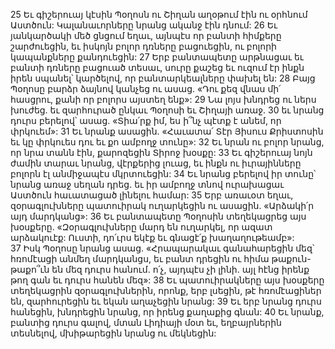 25 Եւ գիշերուայ կէսին Պօղոսն ու Շիղան աղօթում էին ու օրհնում Աստծուն: Կալանաւորները նրանց ականջ էին դնում: 26 Եւ յանկարծակի մեծ ցնցում եղաւ, այնպէս որ բանտի հիմքերը շարժուեցին, եւ իսկոյն բոլոր դռները բացուեցին, ու բոլորի կապանքները քանդուեցին: 27 Երբ բանտապետը արթնացաւ եւ բանտի դռները բացուած տեսաւ, սուրը քաշեց եւ ուզում էր ինքն իրեն սպանել՝ կարծելով, որ բանտարկեալները փախել են: 28 Բայց Պօղոսը բարձր ձայնով կանչեց ու ասաց. «Դու քեզ վնաս մի՛ հասցրու, քանի որ բոլորս այստեղ ենք»: 29 Նա լոյս խնդրեց ու ներս խուժեց. եւ զարհուրած ընկաւ Պօղոսի եւ Շիղայի առաջ. 30 եւ նրանց դուրս բերելով՝ ասաց. «Տիա՛րք իմ, ես ի՞նչ պէտք է անեմ, որ փրկուեմ»: 31 Եւ նրանք ասացին. «Հաւատա՛ Տէր Յիսուս Քրիստոսին եւ կը փրկուես դու եւ քո ամբողջ տունը»: 32 Եւ նրան ու բոլոր նրանց, որ նրա տանն էին, քարոզեցին Տիրոջ խօսքը: 33 Եւ գիշերուայ նոյն ժամին տարաւ նրանց, վէրքերից լուաց, եւ ինքն ու իւրայինները բոլորն էլ անմիջապէս մկրտուեցին: 34 Եւ նրանց բերելով իր տունը՝ նրանց առաջ սեղան դրեց. եւ իր ամբողջ տնով ուրախացաւ Աստծուն հաւատացած լինելու համար: 35 Երբ առաւօտ եղաւ, զօրագլուխները պատուիրակ ուղարկեցին ու ասացին. «Արձակի՛ր այդ մարդկանց»: 36 Եւ բանտապետը Պօղոսին տեղեկացրեց այս խօսքերը. «Զօրագլուխները մարդ են ուղարկել, որ ազատ արձակուէք: Ուստի, դո՛ւրս եկէք եւ գնացէ՛ք խաղաղութեամբ»: 37 Իսկ Պօղոսը նրանց ասաց. «Հրապարակաւ գանահարեցին մեզ՝ հռոմէացի անմեղ մարդկանցս, եւ բանտ դրեցին ու հիմա թաքուն-թաքո՞ւն են մեզ դուրս հանում. ո՛չ, այդպէս չի լինի. այլ հէնց իրենք թող գան եւ դուրս հանեն մեզ»: 38 Եւ պատուիրակները այս խօսքերը տեղեկացրին զօրագլուխներին, որոնք, երբ լսեցին, թէ հռոմէացիներ են, զարհուրեցին եւ եկան աղաչեցին նրանց: 39 Եւ երբ նրանց դուրս հանեցին, խնդրեցին նրանց, որ իրենց քաղաքից գնան: 40 Եւ նրանք, բանտից դուրս գալով, մտան Լիդիայի մօտ եւ, եղբայրներին տեսնելով, մխիթարեցին նրանց ու մեկնեցին:
